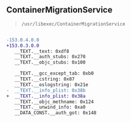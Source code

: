 ## ContainerMigrationService

> `/usr/libexec/ContainerMigrationService`

```diff

-153.0.4.0.0
+153.0.3.0.0
   __TEXT.__text: 0xdf8
   __TEXT.__auth_stubs: 0x270
   __TEXT.__objc_stubs: 0x100

   __TEXT.__gcc_except_tab: 0xb0
   __TEXT.__cstring: 0x87
   __TEXT.__oslogstring: 0x21e
-  __TEXT.__info_plist: 0x38b
+  __TEXT.__info_plist: 0x38a
   __TEXT.__objc_methname: 0x124
   __TEXT.__unwind_info: 0xa0
   __DATA_CONST.__auth_got: 0x148

```
